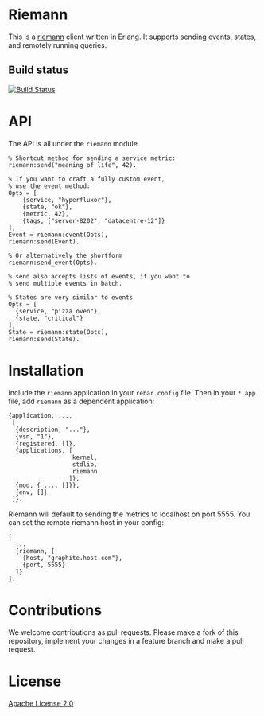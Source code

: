 Riemann
=======

This is a [riemann](http://riemann.io/) client written in Erlang.
It supports sending events, states, and remotely running queries.

Build status
------------

[![Build Status](https://travis-ci.org/Aircloak/erlang_riemann.png)](https://travis-ci.org/Aircloak/erlang_riemann)

# API

The API is all under the `riemann` module.

    % Shortcut method for sending a service metric:
    riemann:send("meaning of life", 42).

    % If you want to craft a fully custom event,
    % use the event method:
    Opts = [
        {service, "hyperfluxor"}, 
        {state, "ok"}, 
        {metric, 42}, 
        {tags, ["server-8202", "datacentre-12"]}
    ],
    Event = riemann:event(Opts),
    riemann:send(Event).

    % Or alternatively the shortform
    riemann:send_event(Opts).

    % send also accepts lists of events, if you want to 
    % send multiple events in batch.

    % States are very similar to events
    Opts = [
      {service, "pizza oven"},
      {state, "critical"}
    ],
    State = riemann:state(Opts),
    riemann:send(State).


# Installation

Include the `riemann` application in your `rebar.config` file.
Then in your `*.app` file, add `riemann` as a dependent application:

    {application, ...,
     [
      {description, "..."},
      {vsn, "1"},
      {registered, []},
      {applications, [
                      kernel,
                      stdlib,
                      riemann
                     ]},
      {mod, { ..., []}},
      {env, []}
     ]}.

Riemann will default to sending the metrics to localhost on port 5555.
You can set the remote riemann host in your config:

    [
      ...
      {riemann, [
        {host, "graphite.host.com"},
        {port, 5555}
      ]}
    ].

# Contributions

We welcome contributions as pull requests.
Please make a fork of this repository, implement your changes in a feature
branch and make a pull request.

# License

[Apache License 2.0](http://www.apache.org/licenses/LICENSE-2.0)
